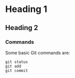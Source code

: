 # Heading 1
## Heading 2
### Commands
Some basic Git commands are:
```
git status
git add
git commit
```
